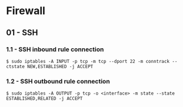 # Firewall

## 01 - SSH

### 1.1 - SSH inbound rule connection

```
$ sudo iptables -A INPUT -p tcp -m tcp --dport 22 -m conntrack --ctstate NEW,ESTABLISHED -j ACCEPT
```

### 1.2 - SSH outbound rule connection

```
$ sudo iptables -A OUTPUT -p tcp -o <interface> -m state --state ESTABLISHED,RELATED -j ACCEPT
```